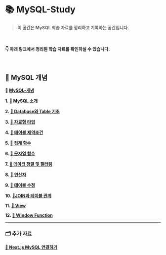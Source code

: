 # 📚 MySQL-Study

> #### 이 공간은 MySQL 학습 자료를 정리하고 기록하는 공간입니다.

<br>

**👇 아래 링크에서 정리된 학습 자료를 확인하실 수 있습니다.**

<br>

## 📝 MySQL 개념

**🔗 [MySQL-개념](https://spotted-operation-dcc.notion.site/MySQL-08a0c0d4efe140deb1fcf0b01b0de156?pvs=74)**

**1. [📙 MySQL 소개](https://spotted-operation-dcc.notion.site/1-MySQL-adafad03893a4bbe85b85ca4871d9886)**

**2. [📙 Database와 Table 기초](https://spotted-operation-dcc.notion.site/2-Database-Table-f8a74d24b57e4d24b457f10c3ab4cd0e)**

**3. [📙 자료형 타입](https://spotted-operation-dcc.notion.site/3-90d0086175c643d9b35f21ce2e7f5a7a)**

**4. [📙 테이블 제약조건](https://spotted-operation-dcc.notion.site/4-fc0f0e35a8ad45d88c4c9b04cbb78e15)**

**5. [📙 집계 함수](https://spotted-operation-dcc.notion.site/5-6e9fb1cbe39a4dc7bc04cadeede7cdd6)**

**6. [📙 문자열 함수](https://spotted-operation-dcc.notion.site/6-d3c5c8df1f484625bff53c102dbb2d96)**

**7. [📙 데이터 정렬 및 필터링](https://spotted-operation-dcc.notion.site/7-7d27f57647d74bb1b707ea180eeee1e9)**

**8. [📙 연산자](https://spotted-operation-dcc.notion.site/8-8c02ff14cc93441991c30e9b140733e7)**

**9. [📙 테이블 수정](https://spotted-operation-dcc.notion.site/9-96c0826191f149e9a3d89b2ea33a17c1)**

**10. [📙JOIN과 테이블 관계](https://spotted-operation-dcc.notion.site/10-JOIN-7b41a05e66b542cc9aa091bde5503660)**

**11. [📙 View](https://spotted-operation-dcc.notion.site/11-View-c71a616d8bc64e868c875b6c650c4a90)**

**12. [📙 Window Function](https://spotted-operation-dcc.notion.site/12-Window-Function-10212b902111804a8e8be71fff4e2ec0)**

---

### 🗂 추가 자료

**[📙 Next.js MySQL 연결하기](https://spotted-operation-dcc.notion.site/Next-js-MySQL-e9e0537e7305475ea86616060eaf8952)**


